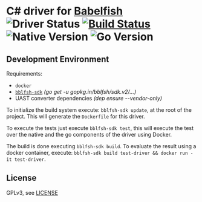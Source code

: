 # C# driver for [Babelfish](https://github.com/bblfsh/bblfshd) ![Driver Status](https://img.shields.io/badge/status-pre--alpha-d6ae86.svg) [![Build Status](https://travis-ci.org/bblfsh/csharp-driver.svg?branch=master)](https://travis-ci.org/bblfsh/csharp-driver) ![Native Version](https://img.shields.io/badge/csharp%20version--aa93ea.svg) ![Go Version](https://img.shields.io/badge/go%20version-1.10-63afbf.svg)



Development Environment
-----------------------

Requirements:
- `docker`
- [`bblfsh-sdk`](https://github.com/bblfsh/sdk) _(go get -u gopkg.in/bblfsh/sdk.v2/...)_
- UAST converter dependencies _(dep ensure --vendor-only)_

To initialize the build system execute: `bblfsh-sdk update`, at the root of the project. This will generate the `Dockerfile` for this driver.

To execute the tests just execute `bblfsh-sdk test`, this will execute the test over the native and the go components of the driver using Docker.

The build is done executing `bblfsh-sdk build`. To evaluate the result using a docker container, execute:
`bblfsh-sdk build test-driver && docker run -it test-driver`.


License
-------

GPLv3, see [LICENSE](LICENSE)



